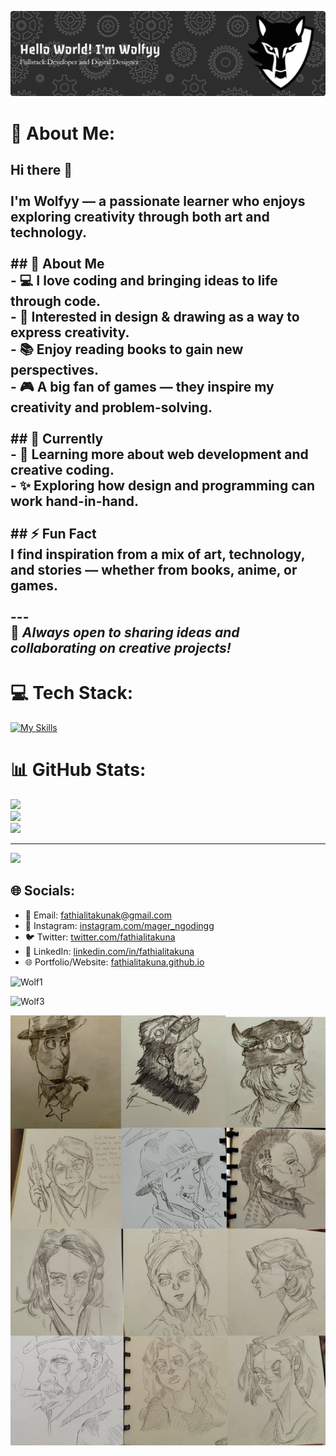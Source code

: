 ![imgbanner](img/githubbanner.png)
<!--
**Fathialitakuna/Fathialitakuna** is a ✨ _special_ ✨ repository because its `README.md` (this file) appears on your GitHub profile.
-->

# 💫 About Me:
## Hi there 👋  <br><br>I'm **Wolfyy** — a passionate learner who enjoys exploring creativity through both art and technology.  <br><br>## 🌟 About Me  <br>- 💻 I love **coding** and bringing ideas to life through code.  <br>- 🎨 Interested in **design & drawing** as a way to express creativity.  <br>- 📚 Enjoy **reading books** to gain new perspectives.  <br>- 🎮 A big fan of **games** — they inspire my creativity and problem-solving.  <br><br>## 🚀 Currently  <br>- 🌱 Learning more about **web development** and creative coding.  <br>- ✨ Exploring how design and programming can work hand-in-hand.  <br><br>## ⚡ Fun Fact  <br>I find inspiration from a mix of **art, technology, and stories** — whether from books, anime, or games.  <br><br>---<br>💬 *Always open to sharing ideas and collaborating on creative projects!*

# 💻 Tech Stack:
[![My Skills](https://skillicons.dev/icons?i=html,css,php,tailwind,laravel,js,react,dart,flutter,github&theme=light&perline=5)](https://skillicons.dev)

# 📊 GitHub Stats:
![](https://github-readme-stats.vercel.app/api?username=Fathialitakuna&theme=cobalt&hide_border=false&include_all_commits=true&count_private=true)<br/>
![](https://nirzak-streak-stats.vercel.app/?user=Fathialitakuna&theme=cobalt&hide_border=false)<br/>
![](https://github-readme-stats.vercel.app/api/top-langs/?username=Fathialitakuna&theme=cobalt&hide_border=false&include_all_commits=true&count_private=true&layout=compact)

---
[![](https://visitcount.itsvg.in/api?id=Fathialitakuna&icon=0&color=0)](https://visitcount.itsvg.in)

## 🌐 Socials:  

- 📧 Email: fathialitakunak@gmail.com  
- 📸 Instagram: [instagram.com/mager_ngodingg](https://www.instagram.com/mager_ngodingg?igsh=MTBmM2p1OHozZTVlbg==)  
- 🐦 Twitter: [twitter.com/fathialitakuna](https://x.com/LoneDarkWolfyy?t=rGvXs6b6XhPMZh0T_KFWTw&s=09)  
- 💼 LinkedIn: [linkedin.com/in/fathialitakuna](https://www.linkedin.com/in/fathia-lk-b7522b309?utm_source=share&utm_campaign=share_via&utm_content=profile&utm_medium=android_appa)  
- 🌐 Portfolio/Website: [fathialitakuna.github.io](https://web-portofolio-six-lake.vercel.app/)  

![Wolf1](https://media.giphy.com/media/v1.Y2lkPWVjZjA1ZTQ3Z29pMWYyNzZhdmd1MTc4emE5bTRyc2xwc3J1dWh6eHh6c2c4Yjh0MSZlcD12MV9naWZzX3NlYXJjaCZjdD1n/2YoNKT0PYxHCHqrgzw/giphy.gif)

![Wolf3](https://media.giphy.com/media/v1.Y2lkPTc5MGI3NjExN2x1ZzcwN2VxcjQ2bDR2Z2p4M3AxbDUybDM0bjN0aDFwZWowMGFxZCZlcD12MV9naWZzX3NlYXJjaCZjdD1n/pOgmYhAKceUloE7nv6/giphy.gif)

![img3](img/gambar%20github4.jpg)

